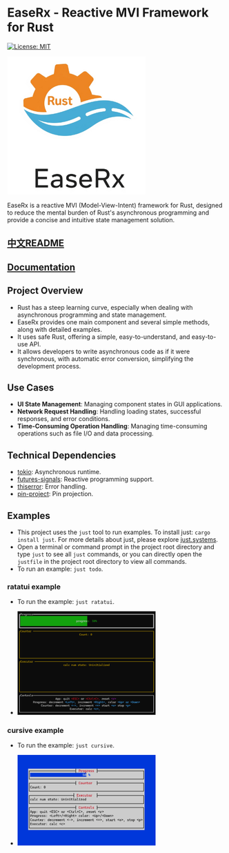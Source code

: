 # EaseRx - Reactive MVI Framework for Rust

[![License: MIT](https://img.shields.io/badge/License-MIT-yellow.svg)](https://opensource.org/licenses/MIT)

<img src="docs/_images/logo.png" alt="EaseRx Logo" width="320">

EaseRx is a reactive MVI (Model-View-Intent) framework for Rust, designed to reduce the mental burden of Rust's asynchronous programming and provide a concise and intuitive state
management solution.

## [中文README](README_CN.md)

## [Documentation](https://wmywork.github.io/EaseRx/)

## Project Overview

* Rust has a steep learning curve, especially when dealing with asynchronous programming and state management.
* EaseRx provides one main component and several simple methods, along with detailed examples.
* It uses safe Rust, offering a simple, easy-to-understand, and easy-to-use API.
* It allows developers to write asynchronous code as if it were synchronous, with automatic error conversion, simplifying the development process.

## Use Cases

* **UI State Management**: Managing component states in GUI applications.
* **Network Request Handling**: Handling loading states, successful responses, and error conditions.
* **Time-Consuming Operation Handling**: Managing time-consuming operations such as file I/O and data processing.

## Technical Dependencies

* [tokio](https://github.com/tokio-rs/tokio): Asynchronous runtime.
* [futures-signals](https://github.com/Pauan/rust-signals): Reactive programming support.
* [thiserror](https://github.com/dtolnay/thiserror): Error handling.
* [pin-project](https://github.com/taiki-e/pin-project): Pin projection.

## Examples

* This project uses the `just` tool to run examples. To install just: ```cargo install just```. For more details about just, please explore [just.systems](https://just.systems/).
* Open a terminal or command prompt in the project root directory and type `just` to see all `just` commands, or you can directly open the `justfile` in the project root directory
  to view all commands.
* To run an example: `just todo`.

### ratatui example

- To run the example: `just ratatui`.

- <img src="docs/_images/demo_ratatui.PNG" alt="demo ratatui" width="320">

### cursive example

- To run the example: `just cursive`.

- <img src="docs/_images/demo_cursive.PNG" alt="demo cursive" width="320">
